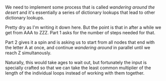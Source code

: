We need to implement some process that is called _wandering around the desert_ and it's essentially a 
series of dictionary lookups that lead to other dictionary lookups. 

Pretty dry as I'm writing it down here. But the point is that in after a while we get from AAA to ZZZ. 
Part 1 asks for the number of steps needed for that.

Part 2 gives it a spin and is asking us to start from all nodes that end with the letter A at once, 
and continue _wandering around_ in parallel until we reach Z simultanously.

Naturally, this would take ages to wait out, but fortunately the input is specially crafted so that we can take the least common multiplier of the length of the individual loops instead of working with them together.